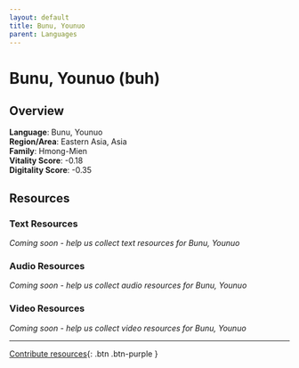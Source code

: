 ```yaml
---
layout: default
title: Bunu, Younuo
parent: Languages
---
```


# Bunu, Younuo (buh)

## Overview

**Language**: Bunu, Younuo  
**Region/Area**: Eastern Asia, Asia  
**Family**: Hmong-Mien  
**Vitality Score**: -0.18  
**Digitality Score**: -0.35  

## Resources

### Text Resources
*Coming soon - help us collect text resources for Bunu, Younuo*

### Audio Resources
*Coming soon - help us collect audio resources for Bunu, Younuo*

### Video Resources
*Coming soon - help us collect video resources for Bunu, Younuo*

---

[Contribute resources](https://fairtrain.github.io/){: .btn .btn-purple }
